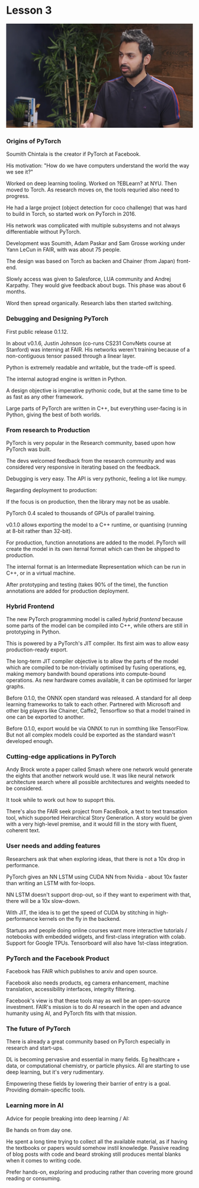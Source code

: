 # Lesson 3

![l3-Soumith-Chintala](l3-Soumith-Chintala.png)

### Origins of PyTorch

Soumith Chintala is the creator if PyTorch at Facebook.

His motivation: "How do we have computers understand the world the way we see it?"

Worked on deep learning tooling. Worked on ?EBLearn? at NYU.  Then moved to Torch.  As research moves on, the tools requried also need to progress.

He had a large project (object detection for coco challenge) that was hard to build in Torch, so started work on PyTorch in 2016.

His network was complicated with multiple subsystems and not always differentiable without PyTorch.


Development was Soumith, Adam Paskar and Sam Grosse working under Yann LeCun in FAIR, with was about 75 people.

The design was based on Torch as backen and Chainer (from Japan) front-end.

Slowly access was given to Salesforce, LUA community and Andrej Karpathy. They would give feedback about bugs. This phase was about 6 months.

Word then spread organically. Research labs then started switching.

### Debugging and Designing PyTorch

First public release 0.1.12.

In about v0.1.6, Justin Johnson (co-runs CS231 ConvNets course at Stanford) was interning at FAIR.  His networks weren't training because of a non-contiguous tensor passed through a linear layer.

Python is extremely readable and writable, but the trade-off is speed.

The internal autograd engine is written in Python.

A design objective is imperative pythonic code, but at the same time to be as fast as any other framework.

Large parts of PyTorch are written in C++, but everything user-facing is in Python, giving the best of both worlds.

### From research to Production

PyTorch is very popular in the Research community, based upon how PyTorch was built.

The devs welcomed feedback from the research community and was considered very responsive in iterating based on the feedback.

Debugging is very easy. The API is very pythonic, feeling a lot like numpy.

Regarding deployment to production:

If the focus is on production, then the library may not be as usable.

PyTorch 0.4 scaled to thousands of GPUs of parallel training.

v0.1.0 allows exporting the model to a C++ runtime, or quantising (running at 8-bit rather than 32-bit).

For production, function annotations are added to the model. PyTorch will create the model in its own iternal format which can then be shipped to production.

The internal format is an Intermediate Representation which can be run in C++, or in a virtual machine.

After prototyping and testing (takes 90% of the time), the function annotations are added for production deployment.

### Hybrid Frontend

The new PyTorch programming model is called *hybrid frontend* because some parts of the model can be compiled into C++, while others are still in prototyping in Python.

This is powered by a PyTorch's JIT compiler.  Its first aim was to allow easy production-ready export.

The long-term JIT compiler objective is to allow the parts of the model which are compiled to be non-trivially optimised by fusing operations, eg, making memory bandwith bound operations into compute-bound operations.  As new hardware comes available, it can be optimised for larger graphs.

Before 0.1.0, the ONNX open standard was released. A standard for all deep learning frameworks to talk to each other. Partnered with Microsoft and other big players like Chainer, Caffe2, Tensorflow so that a model trained in one can be exported to another.

Before 0.1.0, export would be via ONNX to run in somthing like TensorFlow.
But not all complex models could be exported as the standard wasn't developed enough.

### Cutting-edge applications in PyTorch

Andy Brock wrote a paper called Smash where one network would generate the eights that another network would use.  It was like neural network architecture search where all possible architectures and weights needed to be considered.

It took while to work out how to supoprt this.

There's also the FAIR seek project from FaceBook, a text to text transation tool, which supported Heirarchical Story Generation. A story would be given with a very high-level premise, and it would fill in the story with fluent, coherent text.

### User needs and adding features

Researchers ask that when exploring ideas, that there is not a 10x drop in performance.

PyTorch gives an NN LSTM using CUDA NN from Nvidia - about 10x faster than writing an LSTM with for-loops.

NN LSTM doesn't support drop-out, so if they want to experiment with that, there will be a 10x slow-down.

With JIT, the idea is to get the speed of CUDA by stitching in high-performance kernels on the fly in the backend.

Startups and people doing online courses want more interactive tutorials / notebooks with embedded widgets, and first-class integration with colab. Support for Google TPUs. Tensorboard will also have 1st-class integration.

### PyTorch and the Facebook Product

Facebook has FAIR which publishes to arxiv and open source.

Facebook also needs products, eg camera enhancement, machine translation, accessibility interfaces, integrity filtering.

Facebook's view is that these tools may as well be an open-source investment. FAIR's mission is to do AI research in the open and advance humanity using AI, and PyTorch fits with that mission.

### The future of PyTorch

There is already a great community based on PyTorch especially in research and start-ups.

DL is becoming pervasive and essential in many fields. Eg healthcare + data, or computational chemistry, or particle physics.  All are starting to use deep learning, but it's very rudimentary.

Empowering these fields by lowering their barrier of entry is a goal. Providing domain-specific tools.

### Learning more in AI

Advice for people breaking into deep learning / AI:

Be hands on from day one.

He spent a long time trying to collect all the available material, as if having the textbooks or papers would somehow instil knowledge. Passive reading of blog posts with code and beard stroking still produces mental blanks when it comes to writing code.

Prefer hands-on, exploring and producing rather than covering more ground reading or consuming.

